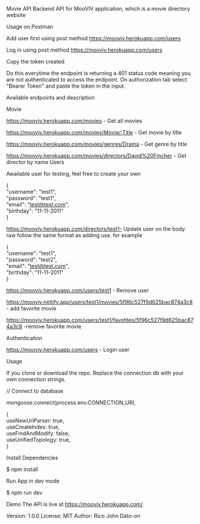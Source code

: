 Movie API
Backend API for MooVIV application, which is a movie directory website

Usage on Postman

Add user first using post method https://mooviv.herokuapp.com/users

Log in using post method https://mooviv.herokuapp.com/users

Copy the token created

Do this everytime the endpoint is returning a 401 status code meaning you are not authenticated to access the endpoint. On authorization tab select "Bearer Token" and paste the token in the input.

Available endpoints and description

Movie

https://mooviv.herokuapp.com/movies - Get all movies

https://mooviv.herokuapp.com/movies/Movie/:Title - Get movie by title

https://mooviv.herokuapp.com/movies/genres/Drama - Get genre by title

https://mooviv.herokuapp.com/movies/directors/David%20Fincher - Get director by name
Users

Awailable user for testing, feel free to create your own

{<br>
  "username": "test1",<br>
  "password": "test1",<br>
  "email": "test@test.com",<br>
  "birthday": "11-11-2011"<br>
}<br>

https://mooviv.herokuapp.com/directors/test1- Update user on the body raw follow the same format as adding use.
for example

{<br>
  "username": "test1",<br>
  "password": "test2",<br>
  "email": "test@test.com",<br>
  "birthday": "11-11-2011"<br>
}<br>

https://mooviv.herokuapp.com/users/test1 - Remove user

https://mooviv.netlify.app/users/test1/movies/5f96c527f9d625bac874a3c8 - add favorite movie

https://mooviv.herokuapp.com/users/test1/favotites/5f96c527f9d625bac874a3c8 -remove favorite movie

Authentication

https://mooviv.herokuapp.com/users - Login user

Usage

If you clone or download the repo. Replace the connection db with your own connection strings.

// Connect to database

mongoose.connect(process.env.CONNECTION_URI,

{<br>
  useNewUrlParser: true,<br>
  useCreateIndex: true,<br>
  useFindAndModify: false,<br>
  useUnifiedTopology: true,<br>
}<br>

Install Dependencies

$ npm install

Run App in dev mode

$ npm run dev

Demo
The API is live at https://mooviv.herokuapp.com/

Version: 1.0.0
License: MIT
Author: Rico John Dato-on
